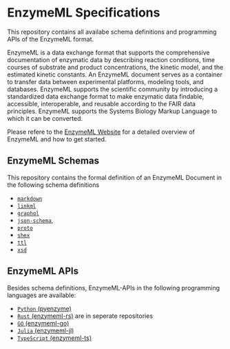 

# EnzymeML Specifications

This repository contains all availabe schema definitions and programming APIs of the EnzymeML format.

EnzymeML is a data exchange format that supports the comprehensive documentation of enzymatic data by describing reaction conditions, time courses of substrate and product concentrations, the kinetic model, and the estimated kinetic constants. An EnzymeML document serves as a container to transfer data between experimental platforms, modeling tools, and databases. EnzymeML supports the scientific community by introducing a standardized data exchange format to make enzymatic data findable, accessible, interoperable, and reusable according to the FAIR data principles. EnzymeML supports the Systems Biology Markup Language to which it can be converted.

Please refere to the [EnzymeML Website](enzymeml.org) for a detailed overview of EnzymeML and how to get started.

## EnzymeML Schemas
This repository contains the formal definition of an EnzymeML Document in the following schema definitions
- [`markdown`](specifications/v2.md)
- [`linkml`](schemes/v2/enzymeml-v2-linkml.yaml)
- [`graphql`](schemes/v2/enzymeml-v2.graphql)
- [`json-schema`](schemes/v2/enzymeml-v2.json),
- [`proto`](schemes/v2/enzymeml-v2.proto)
- [`shex`](schemes/v2/enzymeml-v2.shex)
- [`ttl`](schemes/v2/enzymeml-v2.ttl)
- [`xsd`](schemes/v2/enzymeml-v2.xsd)

## EnzymeML APIs
Besides schema definitions, EnzymeML-APIs in the following programming languages are available:
- [`Python` (pyenzyme)](https://github.com/EnzymeML/PyEnzyme)
- [`Rust` (enzymeml-rs)](https://github.com/EnzymeML/enzymeml-rs) are in seperate repositories
- [`GO` (enzymeml-go)](enzymeml-go)
- [`Julia` (enzymeml-jl)](enzymeml-jl)
- [`TypeScript` (enzymeml-ts)](enzymeml-ts)